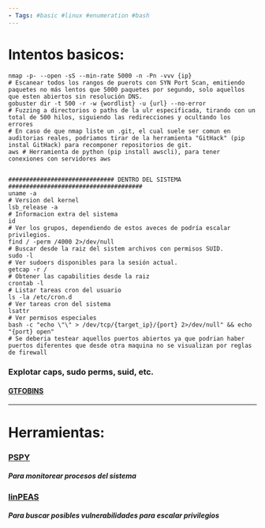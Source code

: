 ```yaml
--- 
- Tags: #basic #linux #enumeration #bash
---
```


# Intentos basicos:

```shell
nmap -p- --open -sS --min-rate 5000 -n -Pn -vvv {ip} 
# Escanear todos los rangos de puerots con SYN Port Scan, emitiendo paquetes no más lentos que 5000 paquetes por segundo, solo aquellos que esten abiertos sin resolución DNS.
gobuster dir -t 500 -r -w {wordlist} -u {url} --no-error
# Fuzzing a directorios o paths de la ulr especificada, tirando con un total de 500 hilos, siguiendo las redirecciones y ocultando los errores
# En caso de que nmap liste un .git, el cual suele ser comun en auditorias reales, podriamos tirar de la herramienta "GitHack" (pip instal GitHack) para recomponer repositorios de git.
aws # Herramienta de python (pip install awscli), para tener conexiones con servidores aws


############################## DENTRO DEL SISTEMA ######################################
uname -a 
# Version del kernel
lsb_release -a 
# Informacion extra del sistema 
id
# Ver los grupos, dependiendo de estos aveces de podría escalar privilegios.
find / -perm /4000 2>/dev/null
# Buscar desde la raiz del sistem archivos con permisos SUID.
sudo -l
# Ver sudoers disponibles para la sesión actual.
getcap -r / 
# Obtener las capabilities desde la raiz
crontab -l 
# Listar tareas cron del usuario
ls -la /etc/cron.d
# Ver tareas cron del sistema
lsattr 
# Ver permisos especiales
bash -c "echo \"\" > /dev/tcp/{target_ip}/{port} 2>/dev/null" && echo "{port} open"
# Se deberia testear aquellos puertos abiertos ya que podrian haber puertos diferentes que desde otra maquina no se visualizan por reglas de firewall
```

### Explotar caps, sudo perms, suid, etc. 

#### [GTFOBINS](https://gtfobins.github.io/)

---

# Herramientas: 

### [PSPY](https://github.com/DominicBreuker/pspy)
##### Para monitorear procesos del sistema

### [linPEAS](https://github.com/carlospolop/PEASS-ng/tree/master/linPEAS)
##### Para buscar posibles vulnerabilidades para escalar privilegios


